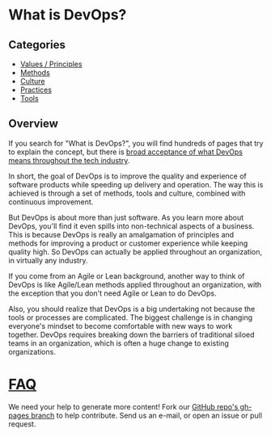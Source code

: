 # What is DevOps?

## Categories
 - [Values / Principles](./principles/)
 - [Methods](./methods/)
 - [Culture](./culture/)
 - [Practices](./practices/)
 - [Tools](./tools/)

## Overview
If you search for "What is DevOps?", you will find hundreds of pages that try to explain the concept, but there is [broad acceptance of what DevOps means throughout the tech industry](https://devops.com/surprise-broad-agreement-on-the-definition-of-devops/).

In short, the goal of DevOps is to improve the quality and experience of software products while speeding up delivery and operation. The way this is achieved is through a set of methods, tools and culture, combined with continuous improvement.

But DevOps is about more than just software. As you learn more about DevOps, you'll find it even spills into non-technical aspects of a business. This is because DevOps is really an amalgamation of principles and methods for improving a product or customer experience while keeping quality high. So DevOps can actually be applied throughout an organization, in virtually any industry.

If you come from an Agile or Lean background, another way to think of DevOps is like Agile/Lean methods applied throughout an organization, with the exception that you don't need Agile or Lean to do DevOps.

Also, you should realize that DevOps is a big undertaking not because the tools or processes are complicated. The biggest challenge is in changing everyone's mindset to become comfortable with new ways to work together. DevOps requires breaking down the barriers of traditional siloed teams in an organization, which is often a huge change to existing organizations.

# [FAQ][2]

We need your help to generate more content! Fork our [GitHub repo's gh-pages branch](https://github.com/peterwwillis/devopsyoga-content/tree/gh-pages) to help contribute. Send us an e-mail, or open an issue or pull request.

[2]: faq.md

